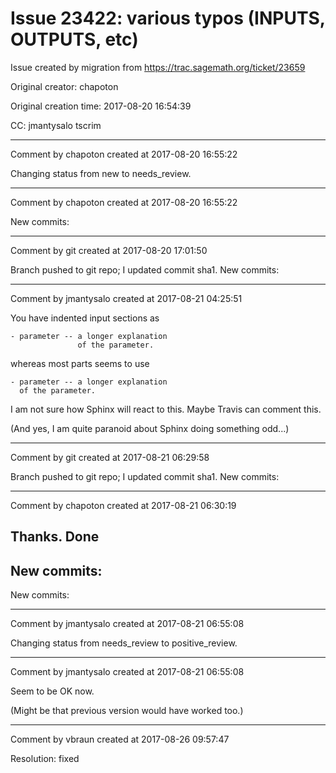 # Issue 23422: various typos (INPUTS, OUTPUTS, etc)

Issue created by migration from https://trac.sagemath.org/ticket/23659

Original creator: chapoton

Original creation time: 2017-08-20 16:54:39

CC:  jmantysalo tscrim




---

Comment by chapoton created at 2017-08-20 16:55:22

Changing status from new to needs_review.


---

Comment by chapoton created at 2017-08-20 16:55:22

New commits:


---

Comment by git created at 2017-08-20 17:01:50

Branch pushed to git repo; I updated commit sha1. New commits:


---

Comment by jmantysalo created at 2017-08-21 04:25:51

You have indented input sections as


```
- parameter -- a longer explanation
               of the parameter.
```


whereas most parts seems to use


```
- parameter -- a longer explanation
  of the parameter.
```


I am not sure how Sphinx will react to this. Maybe Travis can comment this.

(And yes, I am quite paranoid about Sphinx doing something odd...)


---

Comment by git created at 2017-08-21 06:29:58

Branch pushed to git repo; I updated commit sha1. New commits:


---

Comment by chapoton created at 2017-08-21 06:30:19

Thanks. Done
----
New commits:
----
New commits:


---

Comment by jmantysalo created at 2017-08-21 06:55:08

Changing status from needs_review to positive_review.


---

Comment by jmantysalo created at 2017-08-21 06:55:08

Seem to be OK now.

(Might be that previous version would have worked too.)


---

Comment by vbraun created at 2017-08-26 09:57:47

Resolution: fixed
